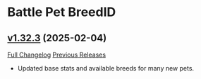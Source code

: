 # Battle Pet BreedID

## [v1.32.3](https://github.com/MMOSimca/BattlePetBreedID/tree/v1.32.3) (2025-02-04)
[Full Changelog](https://github.com/MMOSimca/BattlePetBreedID/compare/v1.32.2...v1.32.3) [Previous Releases](https://github.com/MMOSimca/BattlePetBreedID/releases)

- Updated base stats and available breeds for many new pets.  

